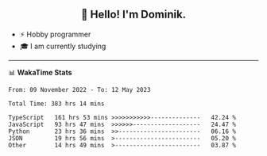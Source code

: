 <h2 align="center">👋 Hello! I'm Dominik.</h2>

- ⚡ Hobby programmer
- 🎓 I am currently studying

---
📊 **WakaTime Stats**
<!--START_SECTION:waka-->

```text
From: 09 November 2022 - To: 12 May 2023

Total Time: 383 hrs 14 mins

TypeScript   161 hrs 53 mins >>>>>>>>>>>--------------   42.24 %
JavaScript   93 hrs 47 mins  >>>>>>-------------------   24.47 %
Python       23 hrs 36 mins  >>-----------------------   06.16 %
JSON         19 hrs 56 mins  >------------------------   05.20 %
Other        14 hrs 49 mins  >------------------------   03.87 %
```

<!--END_SECTION:waka-->
